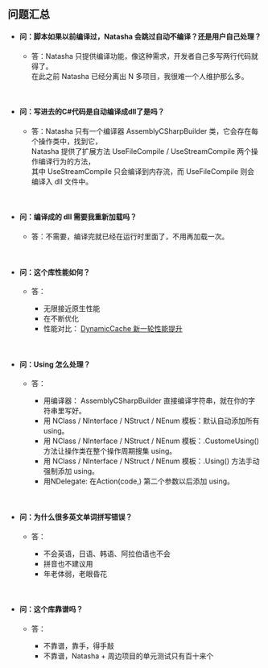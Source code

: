 ## 问题汇总    

 - #### 问：脚本如果以前编译过，Natasha 会跳过自动不编译？还是用户自己处理？
 
    - 答：Natasha 只提供编译功能，像这种需求，开发者自己多写两行代码就得了。  
     在此之前 Natasha 已经分离出 N 多项目，我很难一个人维护那么多。                                 

 <br/>  
 



 - #### 问：写进去的C#代码是自动编译成dll了是吗？
 
    - 答：Natasha 只有一个编译器 AssemblyCSharpBuilder 类，它会存在每个操作类中，找到它，  
     Natasha 提供了扩展方法 UseFileCompile / UseStreamCompile 两个操作编译行为的方法，  
     其中 UseStreamCompile 只会编译到内存流，而 UseFileCompile 则会编译入 dll 文件中。

 <br/>  
 
  - #### 问：编译成的 dll 需要我重新加载吗？
 
    - 答：不需要，编译完就已经在运行时里面了，不用再加载一次。

 <br/>  
 
  - #### 问：这个库性能如何？  
  
    - 答：
    
      - 无限接近原生性能
      - 在不断优化
      - 性能对比： [DynamicCache 新一轮性能提升](https://github.com/night-moon-studio/DynamicCache/blob/master/image/%E6%80%A7%E8%83%BD%E6%94%B9%E8%BF%9B.png)

<br/>
 
- #### 问：Using 怎么处理？

  - 答：  
  
    - 用编译器： AssemblyCSharpBuilder 直接编译字符串，就在你的字符串里写好。  
    - 用 NClass / NInterface / NStruct / NEnum 模板：默认自动添加所有 using。  
    - 用 NClass / NInterface / NStruct / NEnum 模板：.CustomeUsing() 方法让操作类在整个操作周期搜集 using。  
    - 用 NClass / NInterface / NStruct / NEnum 模板：.Using() 方法手动强制添加 using。
    - 用NDelegate:  在Action(code,) 第二个参数以后添加 using。  
    
 <br/>
 
 - #### 问：为什么很多英文单词拼写错误？  
 
   - 答：  
   
      - 不会英语，日语、韩语、阿拉伯语也不会
      - 拼音也不建议用
      - 年老体弱，老眼昏花
        
 <br/>  
 
  - #### 问：这个库靠谱吗？  
  
    - 答：  
    
      - 不靠谱，靠手，得手敲
      - 不靠谱，Natasha + 周边项目的单元测试只有百十来个
